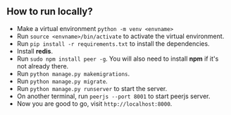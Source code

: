 


## How to run locally?
* Make a virtual environment `python -m venv <envname>`
* Run `source <envname>/bin/activate` to activate the virtual environment.
* Run `pip install -r requirements.txt` to install the dependencies.
* Install **redis**.
* Run `sudo npm install peer -g`. You will also need to install **npm** if it's not already there.
* Run `python manage.py makemigrations`.
* Run `python manage.py migrate`.
* Run `python manage.py runserver` to start the server.
* On another terminal, run `peerjs --port 8001` to start peerjs server.
* Now you are good to go, visit `http://localhost:8000`.

